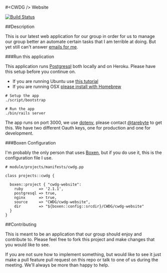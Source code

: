 #&lt;CWDG /&gt; Website

[![Build Status](https://travis-ci.org/CWDG/cwdg-website.svg)](https://travis-ci.org/CWDG/cwdg-website)

##Description

This is our latest web application for our group in
order for us to manage our group better an automate
certain tasks that I am terrible at doing.
But yet still can't answer [emails for me](mailto:cwdgosu@gmail.com).

###Run this application

This application runs [Postgresql](http://www.postgresql.org) both locally and on Heroku.
Please have this setup before you continue on.

* If you are running Ubuntu use [this tutorial](https://www.digitalocean.com/community/tutorials/how-to-install-and-use-postgresql-on-ubuntu-14-04)
* If you are running OSX [please install with Homebrew](http://www.moncefbelyamani.com/how-to-install-postgresql-on-a-mac-with-homebrew-and-lunchy/)

```
# Setup the app
./script/bootstrap

# Run the app
./bin/rails server
```

The app runs on port 3000, we use [dotenv](http://github.com/bkeepers/dotenv), please contact [@tarebyte](http://github.com/tarebyte)
to get this. We have two different Oauth keys, one for production and one for development.

###Boxen Configuration

I'm probably the only person that uses [Boxen](http://boxen.github.com),
but if you do use it, this is the configuration file I use.

```puppet
# module/projects/manifests/cwdg.pp

class projects::cwdg {

  boxen::project { "cwdg-website":
    ruby       => '2.1.1',
    postgresql => true,
    nginx      => true,
    source     => "CWDG/cwdg-website",
    dir        => "${boxen::config::srcdir}/CWDG/cwdg-website"
  }
}
```

##Contributing

This is meant to be an application that our group should enjoy and contribute to.
Please feel free to fork this project and make changes that you would like to see.

If you are not sure how to implement something, but would like to see it just make a pull feature pull
request on this repo or talk to one of us during the meeting. We'll always be more than happy to help.


